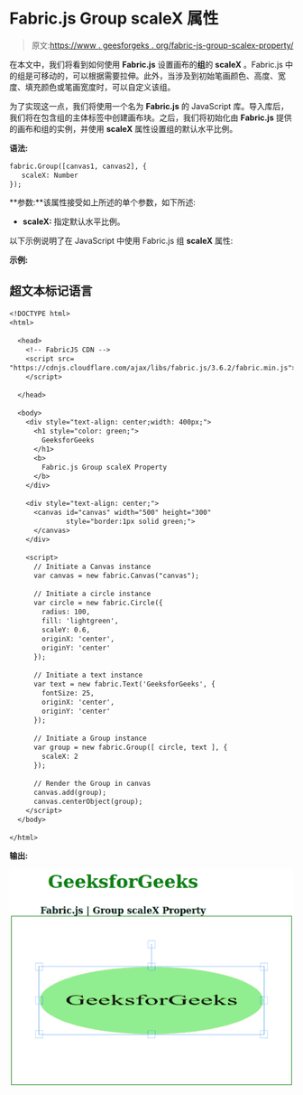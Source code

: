 # Fabric.js Group scaleX 属性

> 原文:[https://www . geesforgeks . org/fabric-js-group-scalex-property/](https://www.geeksforgeeks.org/fabric-js-group-scalex-property/)

在本文中，我们将看到如何使用 **Fabric.js** 设置画布的**组**的 **scaleX** 。Fabric.js 中的组是可移动的，可以根据需要拉伸。此外，当涉及到初始笔画颜色、高度、宽度、填充颜色或笔画宽度时，可以自定义该组。

为了实现这一点，我们将使用一个名为 **Fabric.js** 的 JavaScript 库。导入库后，我们将在包含组的主体标签中创建画布块。之后，我们将初始化由 **Fabric.js** 提供的画布和组的实例，并使用 **scaleX** 属性设置组的默认水平比例。

**语法:**

```
fabric.Group([canvas1, canvas2], {
   scaleX: Number
});
```

**参数:**该属性接受如上所述的单个参数，如下所述:

*   **scaleX:** 指定默认水平比例。

以下示例说明了在 JavaScript 中使用 Fabric.js 组 **scaleX** 属性:

**示例:**

## 超文本标记语言

```
<!DOCTYPE html>
<html>

  <head>
    <!-- FabricJS CDN -->
    <script src=
"https://cdnjs.cloudflare.com/ajax/libs/fabric.js/3.6.2/fabric.min.js">
    </script>

  </head>

  <body>
    <div style="text-align: center;width: 400px;">
      <h1 style="color: green;">
        GeeksforGeeks
      </h1>
      <b>
        Fabric.js Group scaleX Property
      </b>
    </div>

    <div style="text-align: center;">
      <canvas id="canvas" width="500" height="300"
              style="border:1px solid green;">
      </canvas>
    </div>

    <script>
      // Initiate a Canvas instance
      var canvas = new fabric.Canvas("canvas");

      // Initiate a circle instance
      var circle = new fabric.Circle({
        radius: 100,
        fill: 'lightgreen',
        scaleY: 0.6,
        originX: 'center',
        originY: 'center'
      });

      // Initiate a text instance
      var text = new fabric.Text('GeeksforGeeks', {
        fontSize: 25,
        originX: 'center',
        originY: 'center'
      });

      // Initiate a Group instance
      var group = new fabric.Group([ circle, text ], {  
        scaleX: 2  
      });

      // Render the Group in canvas
      canvas.add(group);
      canvas.centerObject(group);
    </script>
  </body>

</html>
```

**输出:**

![](img/406dc40fb6fd16f208e3c0d1abec64a1.png)